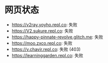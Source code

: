 # 网页状态
- https://v2ray.yoyho.repl.co: 失败
- https://V2.sukure.repl.co: 失败
- https://happy-pinnate-revolve.glitch.me: 失败
- https://moo.zxco.repl.co: 失败
- https://v.chavir.repl.co: 失败 (403)
- https://learninggarden.repl.co: 失败
